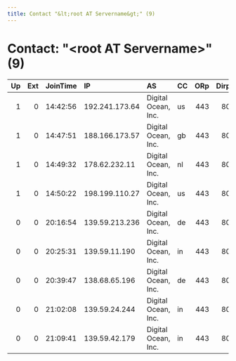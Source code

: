 ```yaml
---
title: Contact "&lt;root AT Servername&gt;" (9)
---
```


# Contact: "&lt;root AT Servername&gt;" (9)

|   Up |   Ext | JoinTime   | IP             | AS                  | CC   |   ORp |   Dirp | OS    | Version   | Nickname      |   eFamMembers |
|-----:|------:|:-----------|:---------------|:--------------------|:-----|------:|-------:|:------|:----------|:--------------|--------------:|
|    1 |     0 | 14:42:56   | 192.241.173.64 | Digital Ocean, Inc. | us   |   443 |     80 | Linux | 0.2.9.11  | tacotuesday   |             1 |
|    1 |     0 | 14:47:51   | 188.166.173.57 | Digital Ocean, Inc. | gb   |   443 |     80 | Linux | 0.2.9.11  | thresher      |             1 |
|    1 |     0 | 14:49:32   | 178.62.232.11  | Digital Ocean, Inc. | nl   |   443 |     80 | Linux | 0.2.9.11  | Beetlejuice   |             1 |
|    1 |     0 | 14:50:22   | 198.199.110.27 | Digital Ocean, Inc. | us   |   443 |     80 | Linux | 0.2.9.11  | courtesyflush |             1 |
|    0 |     0 | 20:16:54   | 139.59.213.236 | Digital Ocean, Inc. | de   |   443 |     80 | Linux | 0.2.9.11  | elegantstew   |             1 |
|    0 |     0 | 20:25:31   | 139.59.11.190  | Digital Ocean, Inc. | in   |   443 |     80 | Linux | 0.2.9.11  | slowauthority |             1 |
|    0 |     0 | 20:39:47   | 138.68.65.196  | Digital Ocean, Inc. | de   |   443 |     80 | Linux | 0.2.9.11  | smallattempt  |             1 |
|    0 |     0 | 21:02:08   | 139.59.24.244  | Digital Ocean, Inc. | in   |   443 |     80 | Linux | 0.2.9.11  | crookedquiet  |             1 |
|    0 |     0 | 21:09:41   | 139.59.42.179  | Digital Ocean, Inc. | in   |   443 |     80 | Linux | 0.2.9.11  | shallowlaugh  |             1 |

